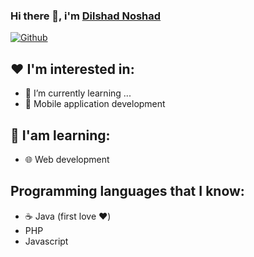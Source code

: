 ### Hi there 👋, i'm [Dilshad Noshad][website]

<!--
**DilshadNoshad/DilshadNoshad** is a ✨ _special_ ✨ repository because its `README.md` (this file) appears on your GitHub profile.

Here are some ideas to get you started:

- 🔭 I’m currently working on ...
- 🌱 I’m currently learning ...
- 👯 I’m looking to collaborate on ...
- 🤔 I’m looking for help with ...
- 💬 Ask me about ...
- 📫 How to reach me: ...
- 😄 Pronouns: ...
- ⚡ Fun fact: ...
-->

<!-- ![](https://visitor-badge.laobi.icu/badge?page_id=dilshadnoshad) -->
[![Github](https://img.shields.io/github/followers/dilshadnoshad?label=Followers&logo=Github)](https://github.com/dilshadnoshad)

## ❤️ I'm interested in:
- 🌱 I’m currently learning ...
- 📱  Mobile application development

## 📘 I'am learning:
- 🌐 Web development

## Programming languages that I know:
- ☕ Java (first love ❤️)
- PHP
- Javascript


[website]: https://frontendd.smartsupport24by7.com/
